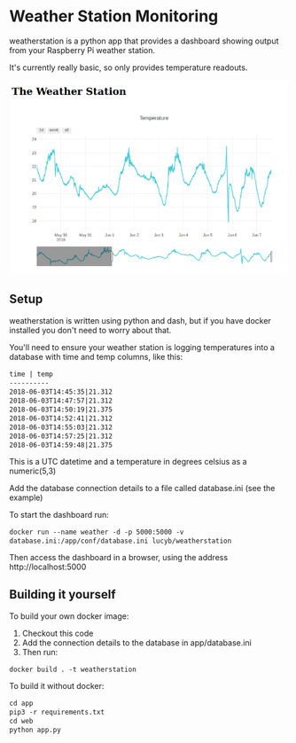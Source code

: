 # Weather Station Monitoring

weatherstation is a python app that provides a dashboard showing output from your Raspberry Pi weather station.

It's currently really basic, so only provides temperature readouts.

![Dashboard screenshot](screenshot.png)

## Setup

weatherstation is written using python and dash, but if you have docker installed you don't need to worry about that.

You'll need to ensure your weather station is logging temperatures into a database with time and temp columns, like this:

```
time | temp
----------
2018-06-03T14:45:35|21.312
2018-06-03T14:47:57|21.312
2018-06-03T14:50:19|21.375
2018-06-03T14:52:41|21.312
2018-06-03T14:55:03|21.312
2018-06-03T14:57:25|21.312
2018-06-03T14:59:48|21.375
```
This is a UTC datetime and a temperature in degrees celsius as a numeric(5,3)

Add the database connection details to a file called database.ini (see the example)

To start the dashboard run:
```
docker run --name weather -d -p 5000:5000 -v database.ini:/app/conf/database.ini lucyb/weatherstation
```

Then access the dashboard in a browser, using the address http://localhost:5000

## Building it yourself

To build your own docker image:

1. Checkout this code 
2. Add the connection details to the database in app/database.ini
3. Then run:
```
docker build . -t weatherstation
```

To build it without docker:
```
cd app
pip3 -r requirements.txt
cd web
python app.py
```
